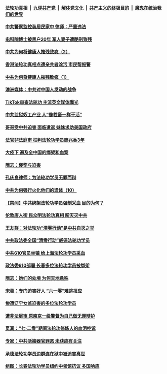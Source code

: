

####  [法轮功真相](../../../../basic/blob/master/README.md?t=08311232) &nbsp;|&nbsp; [九评共产党](../../../../9ping.md/blob/master/README.md?t=08311232) &nbsp;|&nbsp; [解体党文化](../../../../jtdwh.md/blob/master/README.md?t=08311232)  &nbsp;|&nbsp; [共产主义的终极目的](../../../../gczydzjmd.md/blob/master/README.md?t=08311232) &nbsp;|&nbsp; [魔鬼在统治我们的世界](../../../../mgztzwmdsj.md/blob/master/README.md?t=08311232) 

#### [中共警察监控装居民家中 律师：严重违法](../pages/prog424/a102930082.md?t=08311232) 

#### [电科院博士被黑户20年 军人妻子遭酷刑致残](../pages/prog424/a102929730.md?t=08311232) 

#### [中共为何将健康人摧残致疯（2）](../pages/prog424/a102929689.md?t=08311232) 

#### [香港法轮功真相点遭亲共者涂污 市民帮报警](../pages/prog424/a102929604.md?t=08311232) 

#### [中共为何将健康人摧残致疯（1）](../pages/prog424/a102928795.md?t=08311232) 

#### [澳洲媒体：中共对中国人发动的战争](../pages/prog424/a102928790.md?t=08311232) 

#### [TikTok审查法轮功 主流英文媒体曝光](../pages/prog424/a102928120.md?t=08311232) 

#### [中共监狱奴工产业 人“像牲畜一样干活”](../pages/prog424/a102927908.md?t=08311232) 

#### [哥哥受中共迫害 面临遣返 妹妹求助美国政府](../pages/prog424/a102927341.md?t=08311232) 

#### [法官非法庭审 枉判法轮功学员商兆香3年](../pages/prog424/a102926577.md?t=08311232) 

#### [大疫下 遍及全中国的绑架和血案](../pages/prog424/a102926546.md?t=08311232) 

#### [隋志：褒奖与迫害](../pages/prog424/a102926230.md?t=08311232) 

#### [孔庆良律师：为法轮功学员无罪而辩](../pages/prog424/a102925726.md?t=08311232) 

#### [中共为何强行火化他们的遗体（10）](../pages/prog424/a102925710.md?t=08311232) 

#### [【禁闻】中共绑架法轮功学员强制采血 目的为何？](../pages/prog424/a102925441.md?t=08311232) 

#### [伦敦唐人街 民众明法轮功真相 盼天灭中共](../pages/prog424/a102925069.md?t=08311232) 

#### [王友群：对法轮功“清零行动”是中共自灭之举](../pages/prog424/a102925004.md?t=08311232) 

#### [中共政法委全国“清零行动”威逼法轮功学员](../pages/prog424/a102924708.md?t=08311232) 

#### [中共610官员坐镇 给上海法轮功学员采血](../pages/prog424/a102924606.md?t=08311232) 

#### [政法委610部署 长春多位法轮功学员被绑架](../pages/prog424/a102923869.md?t=08311232) 

#### [隋志：她们的处境 为何天地悬殊](../pages/prog424/a102924010.md?t=08311232) 

#### [宋善：专门迫害好人 “六一零”难逃报应](../pages/prog424/a102923987.md?t=08311232) 

#### [惨遭辽宁女监迫害的多位法轮功学员](../pages/prog424/a102923892.md?t=08311232) 

#### [遭非法庭审 原南京一级警督为自己做无罪辩护](../pages/prog424/a102923054.md?t=08311232) 

#### [觅真：“七·二零”期间法轮功修炼人的血泪控诉](../pages/prog424/a102922363.md?t=08311232) 

#### [专家：中共活摘器官罪恶 未获应有关注](../pages/prog424/a102922287.md?t=08311232) 

#### [承德法轮功学员边群连在狱中被迫害离世](../pages/prog424/a102922281.md?t=08311232) 

#### [组图：长春法轮功学员纽约中领馆抗议 多国响应](../pages/prog424/a102921741.md?t=08311232) 

